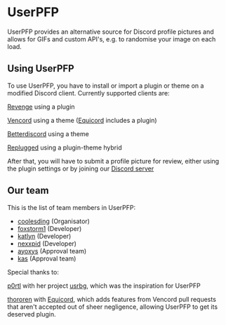 # UserPFP

UserPFP provides an alternative source for Discord profile pictures and allows for GIFs and custom API's, e.g. to randomise your image on each load.

## Using UserPFP

To use UserPFP, you have to install or import a plugin or theme on a modified Discord client. Currently supported clients are:

[Revenge](https://github.com/revenge-mod) using a plugin

[Vencord](https://vencord.dev) using a theme ([Equicord](https://github.com/Equicord/Equicord) includes a plugin)

[Betterdiscord](https://betterdiscord.app) using a theme

[Replugged](https://replugged.dev/) using a plugin-theme hybrid

After that, you will have to submit a profile picture for review, either using the plugin settings or by joining our [Discord server](https://discord.gg/userpfp-1129784704267210844)

## Our team

This is the list of team members in UserPFP:

- [coolesding](https://github.com/coolesding) (Organisator)
- [foxstorm1](https://github.com/Yeetov) (Developer)
- [katlyn](https://github.com/katlyn) (Developer)
- [nexxpid](https://github.com/nexpid) (Developer)
- [ayoxys](https://discord.com/users/500212086765518858) (Approval team)
- [kas](https://discord.com/users/883815804683030539) (Approval team)

Special thanks to:

[p0rtl](https://github.com/p0rtL6) with her project [usrbg](https://github.com/Discord-Custom-Covers/usrbg), which was the inspiration for UserPFP

[thororen](https://github.com/thororen1234) with [Equicord](https://github.com/Equicord/Equicord), which adds features from Vencord pull requests that aren't accepted out of sheer negligence, allowing UserPFP to get its deserved plugin.